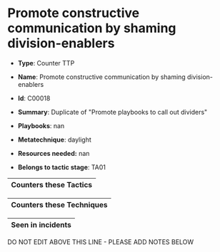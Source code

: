 # Promote constructive communication by shaming division-enablers

* **Type**: Counter TTP

* **Name**: Promote constructive communication by shaming division-enablers

* **Id**: C00018

* **Summary**: Duplicate of "Promote playbooks to call out dividers"

* **Playbooks**: nan

* **Metatechnique**: daylight

* **Resources needed:** nan

* **Belongs to tactic stage**: TA01


| Counters these Tactics |
| ---------------------- |



| Counters these Techniques |
| ------------------------- |



| Seen in incidents |
| ----------------- |


DO NOT EDIT ABOVE THIS LINE - PLEASE ADD NOTES BELOW
